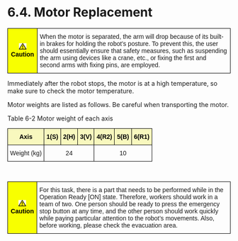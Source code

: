 ﻿# 6.4. Motor Replacement


<style type="text/css">
.tg  {border-collapse:collapse;border-spacing:0;}
.tg td{border-color:black;border-style:solid;border-width:1px;font-family:Arial, sans-serif;font-size:14px;
  overflow:hidden;padding:10px 5px;word-break:normal;}
.tg th{border-color:black;border-style:solid;border-width:1px;font-family:Arial, sans-serif;font-size:14px;
  font-weight:normal;overflow:hidden;padding:10px 5px;word-break:normal;}
.tg .tg-cly1{text-align:left;vertical-align:middle}
.tg .tg-b001{background-color:#f8ff00;color:#000000;font-weight:bold;text-align:center;vertical-align:middle}
</style>
<table class="tg">
<thead>
  <tr>
    <td class="tg-b001"><img src="../../_assets/작은주의표시.png"> Caution</td>
    <td class="tg-cly1">When the motor is separated, the arm will drop because of its built-in brakes for holding the robot’s posture. To prevent this, the user should essentially ensure that safety measures, such as suspending the arm using devices like a crane, etc., or fixing the first and second arms with fixing pins, are employed.
</td>
  </tr>
</thead>
</table>



Immediately after the robot stops, the motor is at a high temperature, so make sure to check the motor temperature. 

Motor weights are listed as follows. Be careful when transporting the motor.


Table 6-2 Motor weight of each axis
<style type="text/css">
.tg  {border-collapse:collapse;border-spacing:0;}
.tg td{border-color:black;border-style:solid;border-width:1px;font-family:Arial, sans-serif;font-size:14px;
  overflow:hidden;padding:10px 5px;word-break:normal;}
.tg th{border-color:black;border-style:solid;border-width:1px;font-family:Arial, sans-serif;font-size:14px;
  font-weight:normal;overflow:hidden;padding:10px 5px;word-break:normal;}
.tg .tg-baqh{text-align:center;vertical-align:top}
.tg .tg-69va{background-color:#f8f8be;color:#000000;font-weight:bold;text-align:center;vertical-align:top}
</style>
<table class="tg">
<thead>
  <tr>
    <th class="tg-69va">Axis</th>
    <th class="tg-69va">1(S)</th>
    <th class="tg-69va">2(H)</th>
    <th class="tg-69va">3(V)</th>
    <th class="tg-69va">4(R2)</th>
    <th class="tg-69va">5(B)</th>
    <th class="tg-69va">6(R1)</th>
  </tr>
</thead>
<tbody>
  <tr>
    <td class="tg-baqh">Weight (kg)</td>
    <td class="tg-baqh" colspan="3">24</td>
    <td class="tg-baqh" colspan="3">10</td>
  </tr>
</tbody>
</table>

<br>

<style type="text/css">
.tg  {border-collapse:collapse;border-spacing:0;}
.tg td{border-color:black;border-style:solid;border-width:1px;font-family:Arial, sans-serif;font-size:14px;
  overflow:hidden;padding:10px 5px;word-break:normal;}
.tg th{border-color:black;border-style:solid;border-width:1px;font-family:Arial, sans-serif;font-size:14px;
  font-weight:normal;overflow:hidden;padding:10px 5px;word-break:normal;}
.tg .tg-cly1{text-align:left;vertical-align:middle}
.tg .tg-b001{background-color:#f8ff00;color:#000000;font-weight:bold;text-align:center;vertical-align:middle}
</style>
<table class="tg">
<thead>
  <tr>
    <td class="tg-b001"><img src="../../_assets/작은주의표시.png"> Caution</td>
    <td class="tg-cly1">For this task, there is a part that needs to be performed while in the Operation Ready [ON] state. Therefore, workers should work in a team of two. One person should be ready to press the emergency stop button at any time, and the other person should work quickly while paying particular attention to the robot’s movements. Also, before working, please check the evacuation area.</td>
  </tr>
</thead>
</table>

